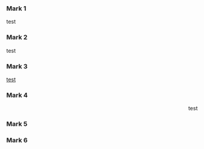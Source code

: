### Mark 1

test

### Mark 2

<div>
test
</div>

### Mark 3

<a href="www.google.com">test</a>

### Mark 4

<div style="text-align: right">
test
</div>

### Mark 5

### Mark 6
